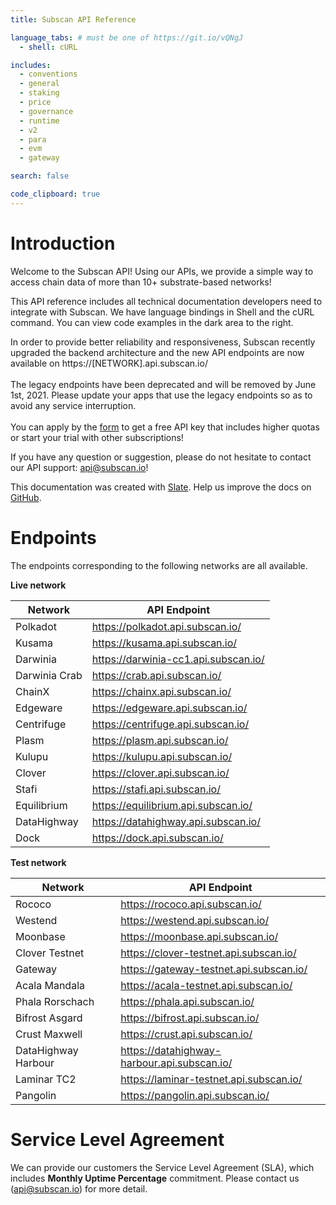 ```yaml
---
title: Subscan API Reference

language_tabs: # must be one of https://git.io/vQNgJ
  - shell: cURL

includes:
  - conventions
  - general
  - staking
  - price
  - governance
  - runtime
  - v2
  - para
  - evm
  - gateway

search: false

code_clipboard: true
---
```


# Introduction

Welcome to the Subscan API! Using our APIs, we provide a simple way to access chain data of more than 10+ substrate-based networks!

This API reference includes all technical documentation developers need to integrate with Subscan. We have language bindings in Shell and the cURL command. You can view code examples in the dark area to the right.

<aside class="info">
In order to provide better reliability and responsiveness, Subscan recently upgraded the backend architecture and the new API endpoints are now available on https://[NETWORK].api.subscan.io/
<br/>
<br/>
The legacy endpoints have been deprecated and will be removed by June 1st, 2021. Please update your apps that use the legacy endpoints so as to avoid any service interruption.
<br/>
<br/>
You can apply by the <a href="https://docs.google.com/forms/d/e/1FAIpQLSfEDvsn-v7c5jshKFNaqBd20-SPAHLJw3Ua7IRUL8esrTgWPA/viewform">form</a> to get a free API key that includes higher quotas or start your trial with other subscriptions!
</aside>

If you have any question or suggestion, please do not hesitate to contact our API support: [api@subscan.io](mailto:api@subscan.io)!

This documentation was created with [Slate](https://github.com/slatedocs/slate). Help us improve the docs on [GitHub](https://github.com/itering/subscan-api-docs).

# Endpoints

The endpoints corresponding to the following networks are all available.

**Live network**

| Network       | API Endpoint                           |
| ------------- | -------------------------------------- |
| Polkadot      | <https://polkadot.api.subscan.io/>     |
| Kusama        | <https://kusama.api.subscan.io/>       |
| Darwinia      | <https://darwinia-cc1.api.subscan.io/> |
| Darwinia Crab | <https://crab.api.subscan.io/>         |
| ChainX        | <https://chainx.api.subscan.io/>       |
| Edgeware      | <https://edgeware.api.subscan.io/>     |
| Centrifuge    | <https://centrifuge.api.subscan.io/>   |
| Plasm         | <https://plasm.api.subscan.io/>        |
| Kulupu        | <https://kulupu.api.subscan.io/>       |
| Clover        | <https://clover.api.subscan.io/>       |
| Stafi         | <https://stafi.api.subscan.io/>        |
| Equilibrium   | <https://equilibrium.api.subscan.io/>  |
| DataHighway   | <https://datahighway.api.subscan.io/>  |
| Dock          | <https://dock.api.subscan.io/>         |

**Test network**

| Network         | API Endpoint                              |
| --------------- | ----------------------------------------- |
| Rococo          | <https://rococo.api.subscan.io/>          |
| Westend         | <https://westend.api.subscan.io/>         |
| Moonbase        | <https://moonbase.api.subscan.io/>        |
| Clover Testnet  | <https://clover-testnet.api.subscan.io/>  |
| Gateway         | <https://gateway-testnet.api.subscan.io/> |
| Acala Mandala   | <https://acala-testnet.api.subscan.io/>   |
| Phala Rorschach | <https://phala.api.subscan.io/>           |
| Bifrost Asgard  | <https://bifrost.api.subscan.io/>         |
| Crust Maxwell   | <https://crust.api.subscan.io/>           |
| DataHighway Harbour  | <https://datahighway-harbour.api.subscan.io/>  |
| Laminar TC2     | <https://laminar-testnet.api.subscan.io/> |
| Pangolin        | <https://pangolin.api.subscan.io/>        |

# Service Level Agreement

We can provide our customers the Service Level Agreement (SLA), which includes **Monthly Uptime Percentage** commitment. Please contact us ([api@subscan.io](mailto:api@subscan.io)) for more detail.

